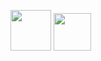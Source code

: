 <img width=65 heigh=65 src="https://cdn.jsdelivr.net/gh/devicons/devicon/icons/python/python-original.svg" /> <img width=60 heigh=60 src="https://cdn.jsdelivr.net/gh/devicons/devicon/icons/c/c-original.svg" />     
    
